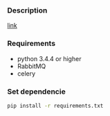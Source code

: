 ### Description
[link](https://docs.google.com/document/d/1r5g-Mb0rp7_a20bpXCS-UJamDxXTPUyhmgymWwKaCPA/edit)

### Requirements

* python 3.4.4 or higher
* RabbitMQ
* celery

### Set dependencie
```bash
pip install -r requirements.txt
```

